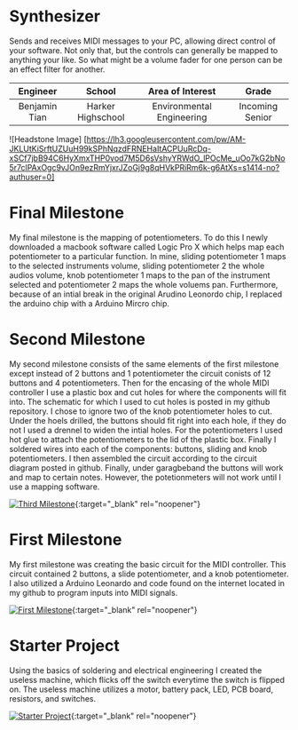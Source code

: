 ﻿# Synthesizer 
Sends and receives MIDI messages to your PC, allowing direct control of your software. Not only that, but the controls can generally be mapped to anything your like. So what might be a volume fader for one person can be an effect filter for another.

| **Engineer** | **School** | **Area of Interest** | **Grade** |
|:--:|:--:|:--:|:--:|
| Benjamin Tian | Harker Highschool | Environmental Engineering | Incoming Senior

![Headstone Image] [https://lh3.googleusercontent.com/pw/AM-JKLUtKiSrftUZUuH99kSPhNqzdFRNEHaItACPUuRcDq-xSCf7jbB94C6HyXmxTHP0vod7M5D6sVshyYRWdO_lPOcMe_uOo7kG2bNo5r7clPAxOgc9vJOn9ezRmYjxrJZoGj9g8qHVkPRiRm6k-g6AtXs=s1414-no?authuser=0]

  
# Final Milestone
My final milestone is the mapping of potentiometers. To do this I newly downloaded a macbook software called Logic Pro X which helps map each potentiometer to a particular function. In mine, sliding potentiometer 1 maps to the selected instruments volume, sliding potentiometer 2 the whole audios volume, knob potentiometer 1 maps to the pan of the instrument selected and potentiometer 2 maps the whole voluems pan. Furthermore, because of an intial break in the original Arudino Leonordo chip, I replaced the arduino chip with a Arduino Mircro chip. 


# Second Milestone
My second milestone consists of the same elements of the first milestone except instead of 2 buttons and 1 potentiometer the circuit conists of 12 buttons and 4 potentiometers. Then for the encasing of the whole MIDI controller I use a plastic box and cut holes for where the components will fit into. The schematic for which I used to cut holes is posted in my github repository. I chose to ignore two of the knob potentiometer holes to cut. Under the hoels drilled, the buttons should fit right into each hole, if they do not I used a drennel to widen the intial holes. For the potentiometers I used hot glue to attach the potentiometers to the lid of the plastic box. Finally I soldered wires into each of the components: buttons, sliding and knob potentiometers. I then assembled the circuit according to the circuit diagram posted in github. Finally, under garagbeband the buttons will work and map to certain notes. However, the potetionmeters will not work until I use a mapping software. 

[![Third Milestone](https://res.cloudinary.com/marcomontalbano/image/upload/v1612574014/video_to_markdown/images/youtube--y3VAmNlER5Y-c05b58ac6eb4c4700831b2b3070cd403.jpg)](https://www.youtube.com/watch?v=sgH1CStJsBg "Second Milestone"){:target="_blank" rel="noopener"}
# First Milestone
  

My first milestone was creating the basic circuit for the MIDI controller. This circuit contained 2 buttons, a slide potentiometer, and a knob potentiometer. I also utilized a Arduino Leonardo and code found on the internet located in my github to program inputs into MIDI signals. 

[![First Milestone](https://img.youtube.com/vi/-uf-8mD1fxA/maxresdefault.jpg)](https://www.youtube.com/watch?v=-uf-8mD1fxA "First Milestone"){:target="_blank" rel="noopener"}

# Starter Project 

Using the basics of soldering and electrical engineering I created the useless machine, which flicks off the switch everytime the switch is flipped on. The useless machine utilizes a motor, battery pack, LED, PCB board, resistors, and switches. 

[![Starter Project](https://img.youtube.com/vi/7vfSJlS_4pI/sddefault.jpg)](https://www.youtube.com/watch?v=7vfSJlS_4pI "First Milestone"){:target="_blank" rel="noopener"}
